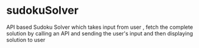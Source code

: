 # sudokuSolver
API  based Sudoku Solver which takes input from user , fetch the complete solution by calling an API and sending the user's input and then displaying solution to user
